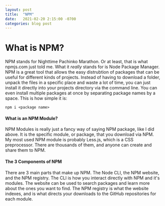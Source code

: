 ```yaml
---
layout: post
title:  "NPM"
date:   2021-02-20 2:15:00 -0700
categories: blog post
---
```

# What is NPM?
NPM stands for Nighttime Pachinko Marathon. Or at least, that is what npmjs.com just told me. What it *really* stands for is Node Package Manager. NPM is a great tool that allows the easy distrubtion of packages that can be useful for different kinds of projects. Instead of having to download a folder, unpack the files in a specific place and waste a lot of time, you can just install it directly into your projects directory via the command line. You can even install multiple packages at once by separating package names by a space. This is how simple it is:

    npm i <package name>


#### What is an NPM Module?

NPM Modules is really just a fancy way of saying NPM package, like I did above. It is the specific module, or package, that you download via NPM. My most used NPM module is probably Less.js, which is a CSS preprocessor. There are thousands of them, and anyone can create and share them to NPM.

#### The 3 Components of NPM

There are 3 main parts that make up NPM. The Node CLI, the NPM website, and the NPM registry. The CLI is how you interact directly with NPM and it's modules. The website can be used to search packages and learn more about the ones you want to find. The NPM registry is what the website indexes, and is what directs your downloads to the GitHub repositories for each module.